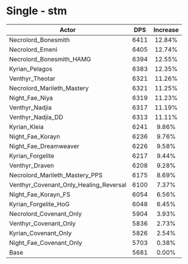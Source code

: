 # Single - stm
| Actor | DPS | Increase |
|---|:---:|:---:|
|Necrolord_Bonesmith|6411|12.84%|
|Necrolord_Emeni|6405|12.74%|
|Necrolord_Bonesmith_HAMG|6394|12.55%|
|Kyrian_Pelagos|6383|12.35%|
|Venthyr_Theotar|6321|11.26%|
|Necrolord_Marileth_Mastery|6321|11.25%|
|Night_Fae_Niya|6319|11.23%|
|Venthyr_Nadjia|6317|11.19%|
|Venthyr_Nadjia_DD|6313|11.11%|
|Kyrian_Kleia|6241|9.86%|
|Night_Fae_Korayn|6236|9.76%|
|Night_Fae_Dreamweaver|6226|9.58%|
|Kyrian_Forgelite|6217|9.44%|
|Venthyr_Draven|6208|9.28%|
|Necrolord_Marileth_Mastery_PPS|6175|8.69%|
|Venthyr_Covenant_Only_Healing_Reversal|6100|7.37%|
|Night_Fae_Korayn_FS|6054|6.56%|
|Kyrian_Forgelite_HoG|6048|6.45%|
|Necrolord_Covenant_Only|5904|3.93%|
|Venthyr_Covenant_Only|5836|2.73%|
|Kyrian_Covenant_Only|5826|2.54%|
|Night_Fae_Covenant_Only|5703|0.38%|
|Base|5681|0.00%|

